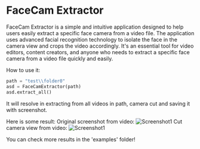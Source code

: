 # FaceCam Extractor
FaceCam Extractor is a simple and intuitive application designed to help users easily extract a specific face camera from a video file. 
The application uses advanced facial recognition technology to isolate the face in the camera view and crops the video accordingly. 
It's an essential tool for video editors, content creators, and anyone who needs to extract a specific face camera from a video file quickly and easily.

How to use it:
```python
path = "test\\folder0"
asd = FaceCamExtractor(path)
asd.extract_all()
```
It will resolve in extracting from all videos in path, camera cut and saving it with screenshot.

Here is some result:
Original screenshot from video:
![Screenshot1](./examples/23_21_05_whole.png.png?raw=true "View from clip")
Cut camera view from video:
![Screenshot1](./examples/23_21_05_src_cut.png.png?raw=true "View from clip")

You can check more results in the 'examples' folder!



